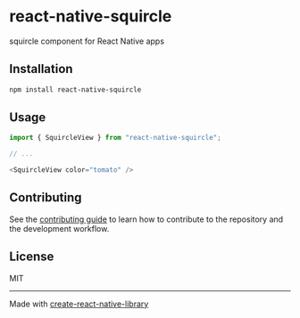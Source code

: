 # react-native-squircle

squircle component for React Native apps

## Installation

```sh
npm install react-native-squircle
```

## Usage

```js
import { SquircleView } from "react-native-squircle";

// ...

<SquircleView color="tomato" />
```

## Contributing

See the [contributing guide](CONTRIBUTING.md) to learn how to contribute to the repository and the development workflow.

## License

MIT

---

Made with [create-react-native-library](https://github.com/callstack/react-native-builder-bob)
